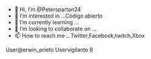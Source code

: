 - 👋 Hi, I’m @Peterspartan24
- 👀 I’m interested in ...Código abierto
- 🌱 I’m currently learning ...
- 💞️ I’m looking to collaborate on ...
- 📫 How to reach me ...Twitter,Facebook,twitch,Xbox 

<!---
Superuser16/vigilante 8 is a ✨ special ✨ repository because its `README.md` (this file) appears on your GitHub profile.
You can click the Preview link to take a look at your changes.
--->
User@erwin_prieto
Uservigilante 8
